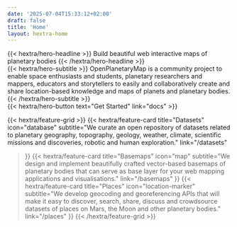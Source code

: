 ```yaml
---
date: '2025-07-04T15:33:12+02:00'
draft: false
title: 'Home'
layout: hextra-home
---
```


<div class="hx:mt-6 hx:mb-6">
{{< hextra/hero-headline >}}
  Build beautiful web interactive maps of planetary bodies
{{< /hextra/hero-headline >}}
</div>

<div class="hx:mb-12">
{{< hextra/hero-subtitle >}}
  OpenPlanetaryMap is a community project to enable space enthusiasts and students, planetary researchers and mappers, educators and storytellers to easily and collaboratively create and share location-based knowledge and maps of planets and planetary bodies.
{{< /hextra/hero-subtitle >}}
</div>

<div class="hx:mb-6">
{{< hextra/hero-button text="Get Started" link="docs" >}}
</div>

{{< hextra/feature-grid >}}
  {{< hextra/feature-card
    title="Datasets"
    icon="database"
    subtitle="We curate an open repository of datasets related to planetary geography, topography, geology, weather, climate, scientific missions and discoveries, robotic and human exploration."
    link="/datasets"
  >}}
  {{< hextra/feature-card
    title="Basemaps"
    icon="map"
    subtitle="We design and implement beautifully crafted vector-based basemaps of planetary bodies that can serve as base layer for your web mapping applications and visualisations."
    link="/basemaps"
  >}}
  {{< hextra/feature-card
    title="Places"
    icon="location-marker"
    subtitle="We develop geocoding and georeferencing APIs that will make it easy to discover, search, share, discuss and crowdsource datasets of places on Mars, the Moon and other planetary bodies."
    link="/places"
  >}}
{{< /hextra/feature-grid >}}